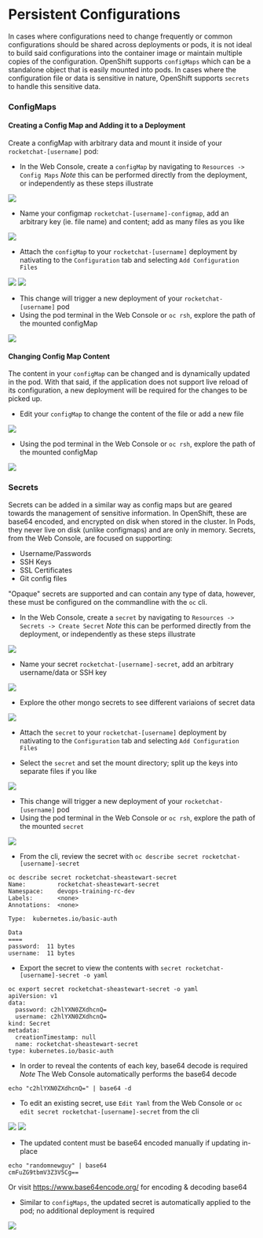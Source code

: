 # Persistent Configurations
In cases where configurations need to change frequently or common configurations should be shared across deployments or pods, it is not ideal to build said configurations into the container image or maintain multiple copies of the configuration. OpenShift supports `configMaps` which can be a standalone object that is easily mounted into pods. In cases where the configuration file or data is sensitive in nature, OpenShift supports `secrets` to handle this sensitive data. 

### ConfigMaps

#### Creating a Config Map and Adding it to a Deployment
Create a configMap with arbitrary data and mount it inside of your `rocketchat-[username]` pod: 

- In the Web Console, create a `configMap` by navigating to `Resources -> Config Maps`
*Note* this can be performed directly from the deployment, or independently as these steps illustrate

![](../assets/07_persistent_config_01.png)

- Name your configmap `rocketchat-[username]-configmap`, add an arbitrary key (ie. file name) and content; add as many files as you like

![](../assets/07_persistent_config_02.png)

- Attach the `configMap` to your `rocketchat-[username]` deployment by nativating to the `Configuration` tab and selecting `Add Configuration Files`

![](../assets/07_persistent_config_03.png)
![](../assets/07_persistent_config_04.png)

- This change will trigger a new deployment of your `rocketchat-[username]` pod
- Using the pod terminal in the Web Console or `oc rsh`, explore the path of the mounted configMap

![](../assets/07_persistent_config_05.png)

#### Changing Config Map Content
The content in your `configMap` can be changed and is dynamically updated in the pod. With that said, if the application does not support live reload of its configuration, a new deployment will be required for the changes to be picked up. 

- Edit your `configMap` to change the content of the file or add a new file

![](../assets/07_persistent_config_06.png)

- Using the pod terminal in the Web Console or `oc rsh`, explore the path of the mounted configMap

![](../assets/07_persistent_config_07.png)



### Secrets
Secrets can be added in a similar way as config maps but are geared towards the management of sensitive information. In OpenShift, these are base64 encoded, and encrypted on disk when stored in the cluster. In Pods, they never live on disk (unlike configmaps) and are only in memory.
Secrets, from the Web Console, are focused on supporting: 
- Username/Passwords
- SSH Keys
- SSL Certificates
- Git config files

"Opaque" secrets are supported and can contain any type of data, however, these must be configured on the commandline with the `oc` cli. 

- In the Web Console, create a `secret` by navigating to `Resources -> Secrets -> Create Secret`
*Note* this can be performed directly from the deployment, or independently as these steps illustrate

![](../assets/07_persistent_config_08.png)


- Name your secret `rocketchat-[username]-secret`, add an arbitrary username/data or SSH key

![](../assets/07_persistent_config_09.png)

- Explore the other mongo secrets to see different variaions of secret data

![](../assets/07_persistent_config_10.png)

- Attach the `secret` to your `rocketchat-[username]` deployment by nativating to the `Configuration` tab and selecting `Add Configuration Files`

- Select the `secret` and set the mount directory; split up the keys into separate files if you like

![](../assets/07_persistent_config_11.png)

- This change will trigger a new deployment of your `rocketchat-[username]` pod
- Using the pod terminal in the Web Console or `oc rsh`, explore the path of the mounted `secret`

![](../assets/07_persistent_config_12.png)

- From the cli, review the secret with `oc describe secret rocketchat-[username]-secret`

```
oc describe secret rocketchat-sheastewart-secret
Name:         rocketchat-sheastewart-secret
Namespace:    devops-training-rc-dev
Labels:       <none>
Annotations:  <none>

Type:  kubernetes.io/basic-auth

Data
====
password:  11 bytes
username:  11 bytes
```

- Export the secret to view the contents with `secret rocketchat-[username]-secret -o yaml`

```
oc export secret rocketchat-sheastewart-secret -o yaml
apiVersion: v1
data:
  password: c2hlYXN0ZXdhcnQ=
  username: c2hlYXN0ZXdhcnQ=
kind: Secret
metadata:
  creationTimestamp: null
  name: rocketchat-sheastewart-secret
type: kubernetes.io/basic-auth
```

- In order to reveal the contents of each key, base64 decode is required
*Note* The Web Console automatically performs the base64 decode

```
echo "c2hlYXN0ZXdhcnQ=" | base64 -d
```

- To edit an existing secret, use `Edit Yaml` from the Web Console or `oc edit secret rocketchat-[username]-secret` from the cli

![](../assets/07_persistent_config_13.png)
![](../assets/07_persistent_config_14.png)


- The updated content must be base64 encoded manually if updating in-place

```
echo "randomnewguy" | base64
cmFuZG9tbmV3Z3V5Cg==
```

Or visit https://www.base64encode.org/ for encoding & decoding base64
 
- Similar to `configMaps`, the updated secret is automatically applied to the pod; no additional deployment is required

![](../assets/07_persistent_config_15.png)
